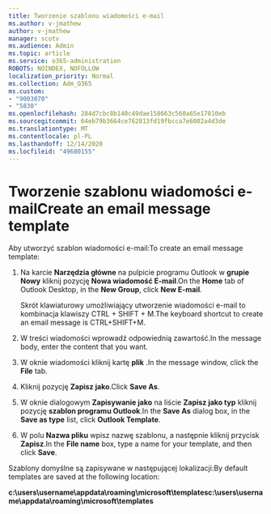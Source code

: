 ```yaml
---
title: Tworzenie szablonu wiadomości e-mail
ms.author: v-jmathew
author: v-jmathew
manager: scotv
ms.audience: Admin
ms.topic: article
ms.service: o365-administration
ROBOTS: NOINDEX, NOFOLLOW
localization_priority: Normal
ms.collection: Adm_O365
ms.custom:
- "9003070"
- "5830"
ms.openlocfilehash: 284d7cbc8b140c49dae158663c560a65e17810eb
ms.sourcegitcommit: 64eb79b3664ce762813fd19fbcca7e6002a4d3de
ms.translationtype: MT
ms.contentlocale: pl-PL
ms.lasthandoff: 12/14/2020
ms.locfileid: "49680155"
---
```

# <a name="create-an-email-message-template"></a><span data-ttu-id="089a7-102">Tworzenie szablonu wiadomości e-mail</span><span class="sxs-lookup"><span data-stu-id="089a7-102">Create an email message template</span></span>

<span data-ttu-id="089a7-103">Aby utworzyć szablon wiadomości e-mail:</span><span class="sxs-lookup"><span data-stu-id="089a7-103">To create an email message template:</span></span>

1. <span data-ttu-id="089a7-104">Na karcie **Narzędzia główne** na pulpicie programu Outlook w **grupie Nowy** kliknij pozycję **Nowa wiadomość E-mail**.</span><span class="sxs-lookup"><span data-stu-id="089a7-104">On the **Home** tab of Outlook Desktop, in the **New Group**, click **New E-mail**.</span></span>

    <span data-ttu-id="089a7-105">Skrót klawiaturowy umożliwiający utworzenie wiadomości e-mail to kombinacja klawiszy CTRL + SHIFT + M.</span><span class="sxs-lookup"><span data-stu-id="089a7-105">The keyboard shortcut to create an email message is CTRL+SHIFT+M.</span></span>

2. <span data-ttu-id="089a7-106">W treści wiadomości wprowadź odpowiednią zawartość.</span><span class="sxs-lookup"><span data-stu-id="089a7-106">In the message body, enter the content that you want.</span></span>
3. <span data-ttu-id="089a7-107">W oknie wiadomości kliknij kartę **plik** .</span><span class="sxs-lookup"><span data-stu-id="089a7-107">In the message window, click the **File** tab.</span></span>
4. <span data-ttu-id="089a7-108">Kliknij pozycję **Zapisz jako**.</span><span class="sxs-lookup"><span data-stu-id="089a7-108">Click **Save As**.</span></span>
5. <span data-ttu-id="089a7-109">W oknie dialogowym **Zapisywanie jako** na liście **Zapisz jako typ** kliknij pozycję **szablon programu Outlook**.</span><span class="sxs-lookup"><span data-stu-id="089a7-109">In the **Save As** dialog box, in the **Save as type** list, click **Outlook Template**.</span></span>
6. <span data-ttu-id="089a7-110">W polu **Nazwa pliku** wpisz nazwę szablonu, a następnie kliknij przycisk **Zapisz**.</span><span class="sxs-lookup"><span data-stu-id="089a7-110">In the **File name** box, type a name for your template, and then click **Save**.</span></span>

<span data-ttu-id="089a7-111">Szablony domyślne są zapisywane w następującej lokalizacji:</span><span class="sxs-lookup"><span data-stu-id="089a7-111">By default templates are saved at the following location:</span></span>

<span data-ttu-id="089a7-112">**c:\users\username\appdata\roaming\microsoft\templates**</span><span class="sxs-lookup"><span data-stu-id="089a7-112">**c:\users\username\appdata\roaming\microsoft\templates**</span></span>
